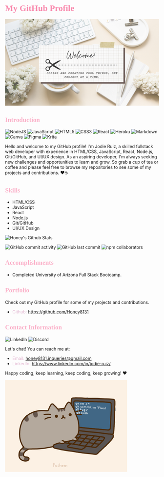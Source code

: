 <head>
  <link href='https://fonts.googleapis.com/css?family=Sacramento' rel='stylesheet'>
</head>

# <span style="color:#F98BAE; font-family: 'Sacramento', cursive;">My GitHub Profile</span>
 ![Banner](/README/BANNER.png)
## <span style="color:#FBB1C9; font-family: 'Sacramento', cursive;">Introduction</SPAN>

![NodeJS](https://img.shields.io/badge/node.js-FDD8E4?style=for-the-badge&logo=node.js&logoColor=white)
![JavaScript](https://img.shields.io/badge/javascript-%23FBB1C9.svg?style=for-the-badge&logo=javascript&logoColor=white)
![HTML5](https://img.shields.io/badge/html5-%23F98BAE.svg?style=for-the-badge&logo=html5&logoColor=white)
![CSS3](https://img.shields.io/badge/css3-%23FDD8E4.svg?style=for-the-badge&logo=css3&logoColor=white)
![React](https://img.shields.io/badge/react-%23FBB1C9.svg?style=for-the-badge&logo=react&logoColor=white)
![Heroku](https://img.shields.io/badge/heroku-%23F98BAE.svg?style=for-the-badge&logo=heroku&logoColor=white)
![Markdown](https://img.shields.io/badge/markdown-%23FDD8E4.svg?style=for-the-badge&logo=markdown&logoColor=white)
![Canva](https://img.shields.io/badge/Canva-%23FBB1C9.svg?style=for-the-badge&logo=Canva&logoColor=white)
![Figma](https://img.shields.io/badge/figma-%23F98BAE.svg?style=for-the-badge&logo=figma&logoColor=white)
![Krita](https://img.shields.io/badge/Krita-203759?style=for-the-badge&logo=krita&logoColor=FDD8E4)


Hello and welcome to my GitHub profile! I'm Jodie Ruiz, a skilled fullstack web developer with experience in HTML/CSS, JavaScript, React, Node.js, Git/GitHub, and UI/UX design. As an aspiring developer, I'm always seeking new challenges and opportunities to learn and grow. So grab a cup of tea or coffee and please feel free to browse my repositories to see some of my projects and contributions. ❤️☕

## <span style="color:#FBB1C9; font-family: 'Sacramento', cursive;">Skills</SPAN>
- HTML/CSS
- JavaScript
- React
- Node.js
- Git/GitHub
- UI/UX Design

<img alt="Honey's Github Stats" src="https://github-readme-stats-honey8131.vercel.app/api?username=honey8131&show_icons=true&hide_border=true" />

![GitHub commit activity](https://img.shields.io/github/commit-activity/y/honey8131/Honey8131?color=pink&style=for-the-badge)
![GitHub last commit](https://img.shields.io/github/last-commit/honey8131/Honey8131?color=%23fdd8E4&style=for-the-badge)
![npm collaborators](https://img.shields.io/npm/collaborators/prettier?color=%23F98BAE&style=for-the-badge)

## <span style="color:#FBB1C9; font-family: 'Sacramento', cursive;">Accomplishments</SPAN>
- Completed University of Arizona Full Stack Bootcamp.

## <span style="color:#FBB1C9; font-family: 'Sacramento', cursive;">Portfolio</SPAN>
Check out my GitHub profile for some of my projects and contributions.

- <span style="color:#e3b8d2">Github:</SPAN> https://github.com/Honey8131

## <span style="color:#FBB1C9; font-family: 'Sacramento', cursive;">Contact Information</SPAN>
![LinkedIn](https://img.shields.io/badge/linkedin-%23FDD8E4.svg?style=for-the-badge&logo=linkedin&logoColor=white)
![Discord](https://img.shields.io/badge/Discord-%23FBB1C9.svg?style=for-the-badge&logo=discord&logoColor=white)

Let's chat! You can reach me at:

- <span style="color:#e3b8d2">Email:</SPAN> honey8131.inqueries@gmail.com
- <span style="color:#e3b8d2">LinkedIn:</SPAN> https://www.linkedin.com/in/jodie-ruiz/

Happy coding, keep learning, keep coding, keep growing! ❤️

 ![Cute Coding](/README/pusheencode.gif)
